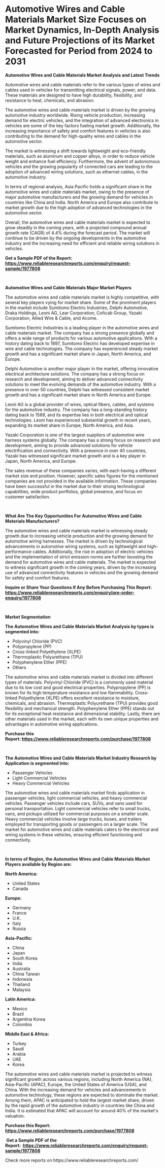 <p><h1>Automotive Wires and Cable Materials Market Size Focuses on Market Dynamics, In-Depth Analysis and Future Projections of its Market Forecasted for Period from 2024 to 2031</h1></p><p><strong>Automotive Wires and Cable Materials Market Analysis and Latest Trends</strong></p>
<p><p>Automotive wires and cable materials refer to the various types of wires and cables used in vehicles for transmitting electrical signals, power, and data. These materials are designed to have high durability, flexibility, and resistance to heat, chemicals, and abrasion.</p><p>The automotive wires and cable materials market is driven by the growing automotive industry worldwide. Rising vehicle production, increasing demand for electric vehicles, and the integration of advanced electronics in vehicles are some of the key factors fueling market growth. Additionally, the increasing importance of safety and comfort features in vehicles is also contributing to the demand for high-quality wires and cables in the automotive sector.</p><p>The market is witnessing a shift towards lightweight and eco-friendly materials, such as aluminum and copper alloys, in order to reduce vehicle weight and enhance fuel efficiency. Furthermore, the advent of autonomous vehicles and the growing popularity of connected cars are leading to the adoption of advanced wiring solutions, such as ethernet cables, in the automotive industry.</p><p>In terms of regional analysis, Asia Pacific holds a significant share in the automotive wires and cable materials market, owing to the presence of major automotive manufacturers and the growing demand for vehicles in countries like China and India. North America and Europe also contribute to market growth due to the high adoption of advanced technologies in the automotive sector.</p><p>Overall, the automotive wires and cable materials market is expected to grow steadily in the coming years, with a projected compound annual growth rate (CAGR) of 4.4% during the forecast period. The market will continue to be driven by the ongoing developments in the automotive industry and the increasing need for efficient and reliable wiring solutions in vehicles.</p></p>
<p><strong>Get a Sample PDF of the Report:&nbsp; <a href="https://www.reliableresearchreports.com/enquiry/request-sample/1977808">https://www.reliableresearchreports.com/enquiry/request-sample/1977808</a></strong></p>
<p>&nbsp;</p>
<p><strong>Automotive Wires and Cable Materials Major Market Players</strong></p>
<p><p>The automotive wires and cable materials market is highly competitive, with several key players vying for market share. Some of the prominent players in the market include Sumitomo Electric Industries, Delphi Automotive, Draka Holdings, Leoni AG, Lear Corporation, Coficab Group, Yazaki Corporation, Allied Wire & Cable, and Acome.</p><p>Sumitomo Electric Industries is a leading player in the automotive wires and cable materials market. The company has a strong presence globally and offers a wide range of products for various automotive applications. With a history dating back to 1897, Sumitomo Electric has developed expertise in wire and cable technologies. The company has experienced steady market growth and has a significant market share in Japan, North America, and Europe.</p><p>Delphi Automotive is another major player in the market, offering innovative electrical architecture solutions. The company has a strong focus on research and development, aiming to deliver advanced connectivity solutions to meet the evolving demands of the automotive industry. With a presence in over 50 countries, Delphi has witnessed consistent market growth and has a significant market share in North America and Europe.</p><p>Leoni AG is a global provider of wires, optical fibers, cables, and systems for the automotive industry. The company has a long-standing history dating back to 1569, and its expertise lies in both electrical and optical technologies. Leoni has experienced substantial growth in recent years, expanding its market share in Europe, North America, and Asia.</p><p>Yazaki Corporation is one of the largest suppliers of automotive wire harness systems globally. The company has a strong focus on research and development, aiming to provide advanced solutions for vehicle electrification and connectivity. With a presence in over 40 countries, Yazaki has witnessed significant market growth and is a key player in Japan, North America, and Europe.</p><p>The sales revenue of these companies varies, with each having a different market size and position. However, specific sales figures for the mentioned companies are not provided in the available information. These companies have been successful in the market due to their strong technological capabilities, wide product portfolios, global presence, and focus on customer satisfaction.</p></p>
<p>&nbsp;</p>
<p><strong>What Are The Key Opportunities For Automotive Wires and Cable Materials Manufacturers?</strong></p>
<p><p>The automotive wires and cable materials market is witnessing steady growth due to increasing vehicle production and the growing demand for automotive wiring harnesses. The market is driven by technological advancements in automotive wiring systems, such as lightweight and high-performance cables. Additionally, the rise in adoption of electric vehicles and the implementation of strict emission norms are further boosting the demand for automotive wires and cable materials. The market is expected to witness significant growth in the coming years, driven by the increasing use of advanced connectivity features in vehicles and the growing demand for safety and comfort features.</p></p>
<p><strong>Inquire or Share Your Questions If Any Before Purchasing This Report: <a href="https://www.reliableresearchreports.com/enquiry/pre-order-enquiry/1977808">https://www.reliableresearchreports.com/enquiry/pre-order-enquiry/1977808</a></strong></p>
<p>&nbsp;</p>
<p><strong>Market Segmentation</strong></p>
<p><strong>The Automotive Wires and Cable Materials Market Analysis by types is segmented into:</strong></p>
<p><ul><li>Polyvinyl Chloride (PVC)</li><li>Polypropylene (PP)</li><li>Cross-linked Polyethylene (XLPE)</li><li>Thermoplastic Polyurethane (TPU)</li><li>Polyphenylene Ether (PPE)</li><li>Others</li></ul></p>
<p><p>The automotive wires and cable materials market is divided into different types of materials. Polyvinyl Chloride (PVC) is a commonly used material due to its low cost and good electrical properties. Polypropylene (PP) is known for its high temperature resistance and low flammability. Cross-linked Polyethylene (XLPE) offers excellent resistance to moisture, chemicals, and abrasion. Thermoplastic Polyurethane (TPU) provides good flexibility and mechanical strength. Polyphenylene Ether (PPE) stands out for its exceptional heat resistance and dimensional stability. Lastly, there are other materials used in the market, each with its own unique properties and advantages in automotive wiring applications.</p></p>
<p><strong>Purchase this Report:&nbsp;<a href="https://www.reliableresearchreports.com/purchase/1977808">https://www.reliableresearchreports.com/purchase/1977808</a></strong></p>
<p>&nbsp;</p>
<p><strong>The Automotive Wires and Cable Materials Market Industry Research by Application is segmented into:</strong></p>
<p><ul><li>Passenger Vehicles</li><li>Light Commercial Vehicles</li><li>Heavy Commercial Vehicles</li></ul></p>
<p><p>The automotive wires and cable materials market finds application in passenger vehicles, light commercial vehicles, and heavy commercial vehicles. Passenger vehicles include cars, SUVs, and vans used for personal transportation. Light commercial vehicles refer to small trucks, vans, and pickups utilized for commercial purposes on a smaller scale. Heavy commercial vehicles involve large trucks, buses, and trailers employed for transporting goods or passengers on a larger scale. The market for automotive wires and cable materials caters to the electrical and wiring systems in these vehicles, ensuring efficient functioning and connectivity.</p></p>
<p>&nbsp;</p>
<p><strong>In terms of Region, the Automotive Wires and Cable Materials Market Players available by Region are:</strong></p>
<p>
    <p> <strong> North America: </strong>
        <ul>
            <li>United States</li>
            <li>Canada</li>
        </ul>
        </p> 
    <p> <strong> Europe: </strong>
        <ul>
            <li>Germany</li>
            <li>France</li>
            <li>U.K.</li>
            <li>Italy</li>
            <li>Russia</li>
        </ul>
        </p> 
    <p> <strong> Asia-Pacific: </strong>
        <ul>
            <li>China</li>
            <li>Japan</li>
            <li>South Korea</li>
            <li>India</li>
            <li>Australia</li>
            <li>China Taiwan</li>
            <li>Indonesia</li>
            <li>Thailand</li>
            <li>Malaysia</li>
        </ul>
        </p> 
    <p> <strong> Latin America: </strong>
        <ul>
            <li>Mexico</li>
            <li>Brazil</li>
            <li>Argentina Korea</li>
            <li>Colombia</li>
        </ul>
        </p> 
    <p> <strong> Middle East & Africa: </strong>
        <ul>
            <li>Turkey</li>
            <li>Saudi</li>
            <li>Arabia</li>
            <li>UAE</li>
            <li>Korea</li>
        </ul>
    </p>
    </p>
<p><p>The automotive wires and cable materials market is projected to witness significant growth across various regions, including North America (NA), Asia-Pacific (APAC), Europe, the United States of America (USA), and China. With the increasing demand for vehicles and advancements in automotive technology, these regions are expected to dominate the market. Among them, APAC is anticipated to hold the largest market share, driven by the rapid growth of the automotive industry in countries like China and India. It is estimated that APAC will account for around 40% of the market's valuation.</p></p>
<p><strong>Purchase this Report: <a href="https://www.reliableresearchreports.com/purchase/1977808">https://www.reliableresearchreports.com/purchase/1977808</a></strong></p>
<p>&nbsp;<strong>Get a Sample PDF of the Report:&nbsp;&nbsp;<a href="https://www.reliableresearchreports.com/enquiry/request-sample/1977808">https://www.reliableresearchreports.com/enquiry/request-sample/1977808</a></strong></p>
<p><strong></strong></p>
<p>Check more reports on https://www.reliableresearchreports.com/</p>